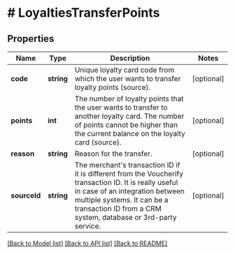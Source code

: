 # # LoyaltiesTransferPoints

## Properties

Name | Type | Description | Notes
------------ | ------------- | ------------- | -------------
**code** | **string** | Unique loyalty card code from which the user wants to transfer loyalty points (source). | [optional]
**points** | **int** | The number of loyalty points that the user wants to transfer to another loyalty card. The number of points cannot be higher than the current balance on the loyalty card (source). | [optional]
**reason** | **string** | Reason for the transfer. | [optional]
**sourceId** | **string** | The merchant&#39;s transaction ID if it is different from the Voucherify transaction ID. It is really useful in case of an integration between multiple systems. It can be a transaction ID from a CRM system, database or 3rd-party service. | [optional]

[[Back to Model list]](../../README.md#models) [[Back to API list]](../../README.md#endpoints) [[Back to README]](../../README.md)
